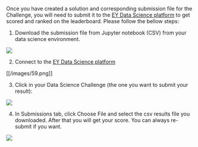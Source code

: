 Once you have created a solution and corresponding submission file for the Challenge, you will need to submit it to the [EY Data Science platform](https://datascience.ey.com/) to get scored and ranked on the leaderboard.  Please follow the bellow steps:

1) Download the submission file from Jupyter notebook (CSV) from your data science environment.

![](https://user-images.githubusercontent.com/43000293/112066905-4bb17b80-8bbb-11eb-86c5-1d1872a77200.png)

2) Connect to the [EY Data Science platform](https://datascience.ey.com/)

[[/images/59.png]]

3) Click in your Data Science Challenge (the one you want to submit your result):

![](https://user-images.githubusercontent.com/43000293/112066002-ba8dd500-8bb9-11eb-8c21-8bb88f3f6e4c.png)

4) In Submissions tab, click Choose File and select the csv results file you downloaded.  After that you will get your score.  You can always re-submit if you want.

![](https://user-images.githubusercontent.com/43000293/112066200-0771ab80-8bba-11eb-831c-ccaf7a89a8e2.png)

